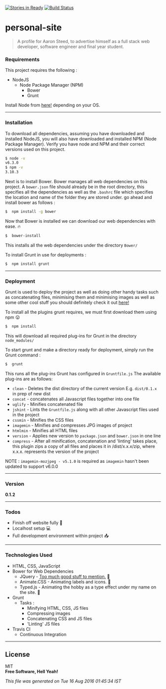 [![Stories in Ready](https://badge.waffle.io/aaronsteed/personal-site.png?label=ready&title=Ready)](https://waffle.io/aaronsteed/personal-site)
[![Build Status](https://travis-ci.org/aaronsteed/personal-site.svg?branch=master)](https://travis-ci.org/aaronsteed/personal-site)
# personal-site

> A profile for Aaron Steed, to advertise himself as a full stack web developer, software engineer and final year student.

### Requirements
This project requires the following :
- NodeJS
    - Node Package Manager (NPM)
        - Bower 
        - Grunt

Install Node from [here!](https://nodejs.org/en/) depending on your OS.


---

### Installation
To download all dependencies, assuming you have downloaded and installed NodeJS, you will also have downloaded and installed NPM (Node Package Manager). Verify you have node and NPM and their correct versions used on this project.

```sh
$ node -v
v6.3.0
$ npm -v 
3.10.3
```

Next is to install Bower. Bower manages all web dependencies on this project. A `bower.json` file should already be in the root directory, this specifies all the dependencies as well as the `.bashrc` file which specifies the location and name of the folder they are stored under. go ahead and install bower as follows :

```sh
$  npm install -g bower
```

Now that Bower is installed we can download our web dependencies with ease. :fire:
```sh
$  bower-install
```

This installs all the web dependencies under the directory `Bower/`

To install Grunt in use for deployments : 
```sh
$  npm install grunt
```

---
### Deployment
Grunt  is used to deploy the project as well as doing other handy tasks such as concatenating files, minimising them and minimising images as well as some other cool stuff you should definitely check it out [here!](http://gruntjs.com/)

To install all the plugins grunt requires, we must first download them using npm :stuck_out_tongue:
```sh
$  npm install 
```

This will download all required plug-ins for Grunt in the directory `node_modules/`

To start grunt and make a directory ready for deployment, simply run the Grunt command :
```sh
$  grunt
```

This runs all the plug-ins Grunt has configured in `Gruntfile.js`
The available plug-ins are as follows:
- `clean` - Deletes the dist directory of the current version E.g. `dist/0.1.x` in prep of new dist
- `concat` - concatenates all Javascript files together into one file
- `uglify` - Minifies concatenated file
- `jshint` - Lints the `Gruntfile.js` along with all other Javascript files used in the project
- `cssmin` - Minifies the CSS files
- `imagemin` - Minifies and compresses JPG images of project
- `htmlmin` - Minifies all HTML files
- `version` - Applies new version to `package.json` and `bower.json` in one line
- `compress` - After all minification, concatenation and 'linting' takes place, this plugin zips a copy of all files and places it in /dist/x.x.x/zip, where x.x.x. represents the version of the project

NOTE : `imagemin-mozjpeg - v5.1.0` is required as `imagemin` hasn't been updated to support v6.0.0
 
 ---
### Version

**0.1.2**

---

### Todos
 - Finish off website fully :sparkler:
 - Localhost setup :computer:
 - Full development environment within project :outbox_tray:

---

### Technologies Used
- HTML, CSS, JavaScript
- Bower for Web Dependencies 
    - JQuery - [Too much good stuff to mention.](http://www.jquery.com) :blue_heart:
    - Animate.CSS - Animating labels and icons. :dash:
    - Typed.js - Animating the hobby as a type effect under my name on the site. :card_index:
- Grunt
    - Tasks :
        -  Minifying HTML, CSS, JS files
        -  Compressing images
        -  Concatenating CSS and JS files
        -  'Linting' JS files 
- Travis CI 
    - Continuous Integration

---

License
---

MIT     
**Free Software, Hell Yeah!**

*This file was generated on Tue 16 Aug 2016 01:45:34 IST*